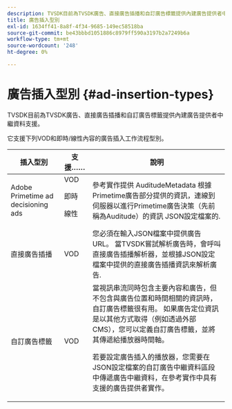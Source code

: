 ```yaml
---
description: TVSDK目前為TVSDK廣告、直接廣告插播和自訂廣告標籤提供內建廣告提供者中繼資料支援。
title: 廣告插入型別
exl-id: 1634ff41-8a8f-4f34-9685-149ec58518ba
source-git-commit: be43bbbd1051886c8979ff590a3197b2a7249b6a
workflow-type: tm+mt
source-wordcount: '248'
ht-degree: 0%

---
```


# 廣告插入型別 {#ad-insertion-types}

TVSDK目前為TVSDK廣告、直接廣告插播和自訂廣告標籤提供內建廣告提供者中繼資料支援。

它支援下列VOD和即時/線性內容的廣告插入工作流程型別。

<table id="table_1C3A659BDDB7453CA953A103045FCA01"> 
 <thead> 
  <tr> 
   <th colname="col1" class="entry"> 插入型別 </th> 
   <th colname="col2" class="entry"> 支援…… </th> 
   <th colname="col3" class="entry"> 說明 </th> 
  </tr>
 </thead>
 <tbody> 
  <tr> 
   <td colname="col1"> Adobe Primetime ad decisioning ads </td> 
   <td colname="col2">VOD <p>即時 </p> <p>線性 </p> </td> 
   <td colname="col3">參考實作提供 <span class="codeph"> AuditudeMetadata</span> 根據Primetime廣告部分提供的資訊，連線到伺服器以進行Primetime廣告決策（先前稱為Auditude）的資訊</a> JSON設定檔案的</a>. </td> 
  </tr> 
  <tr> 
   <td colname="col1"> 直接廣告插播 </td> 
   <td colname="col2"> VOD </td> 
   <td colname="col3">您必須在輸入JSON檔案中提供廣告URL。 當TVSDK嘗試解析廣告時，會呼叫直接廣告插播解析器，並根據JSON設定檔案中提供的直接廣告插播資訊來解析廣告</a>. </td> 
  </tr> 
  <tr> 
   <td colname="col1"> 自訂廣告標籤 </td> 
   <td colname="col2"> VOD </td> 
   <td colname="col3">當視訊串流同時包含主要內容和廣告，但不包含與廣告位置和時間相關的資訊時，自訂廣告標籤很有用。 如果廣告定位資訊是以其他方式取得（例如透過外部CMS），您可以定義自訂廣告標籤，並將其傳遞給播放器時間軸。 <p>若要設定廣告插入的播放器，您需要在JSON設定檔案的自訂廣告中繼資料區段中傳遞廣告中繼資料</a>，在參考實作中具有支援的廣告提供者實作。 </p> </td>
  </tr>
 </tbody>
</table>

